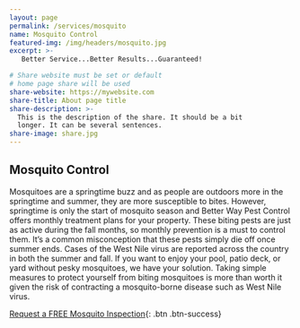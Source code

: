 ```yaml
---
layout: page
permalink: /services/mosquito
name: Mosquito Control
featured-img: /img/headers/mosquito.jpg
excerpt: >-
   Better Service...Better Results...Guaranteed!

# Share website must be set or default
# home page share will be used
share-website: https://mywebsite.com
share-title: About page title
share-description: >-
  This is the description of the share. It should be a bit
  longer. It can be several sentences.
share-image: share.jpg
---
```


## Mosquito Control

Mosquitoes are a springtime buzz and as people are outdoors more in the springtime and summer, they are more susceptible to bites. However, springtime is only the start of mosquito season and Better Way Pest Control offers monthly treatment plans for your property. These biting pests are just as active during the fall months, so monthly prevention is a must to control them. It’s a common misconception that these pests simply die off once summer ends. Cases of the West Nile virus are reported across the country in both the summer and fall. If you want to enjoy your pool, patio deck, or yard without pesky mosquitoes, we have your solution. Taking simple measures to protect yourself from biting mosquitoes is more than worth it given the risk of contracting a mosquito-borne disease such as West Nile virus.

[Request a FREE Mosquito Inspection](/request-inspection){: .btn .btn-success}
